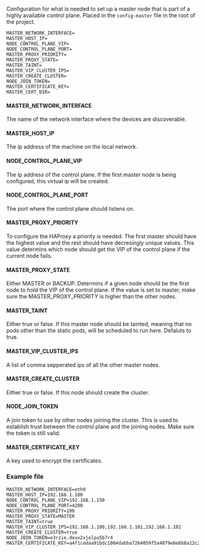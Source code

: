 Configuration for what is needed to set up a master node that is part of a highly available control plane. Placed in the `config-master` file in the root of the project.
```
MASTER_NETWORK_INTERFACE=
MASTER_HOST_IP=
NODE_CONTROL_PLANE_VIP=
NODE_CONTROL_PLANE_PORT=
MASTER_PROXY_PRIORITY=
MASTER_PROXY_STATE=
MASTER_TAINT=
MASTER_VIP_CLUSTER_IPS=
MASTER_CREATE_CLUSTER=
NODE_JOIN_TOKEN=
MASTER_CERTIFICATE_KEY=
MASTER_CERT_DIR=
```


#### MASTER_NETWORK_INTERFACE
The name of the network interface where the devices are discoverable.
#### MASTER_HOST_IP
The ip address of the machine on the local network.
#### NODE_CONTROL_PLANE_VIP
The ip address of the control plane. If the first master node is being configured, this virtual ip will be created. 
#### NODE_CONTROL_PLANE_PORT
The port where the control plane should listens on. 
#### MASTER_PROXY_PRIORITY
To configure the HAProxy a priority is needed. The first master should have the highest value and the rest should have decresingly unique values. This value determins which node should get the VIP of the control plane if the current node fails.
#### MASTER_PROXY_STATE
Either MASTER or BACKUP. Determins if a given node should be the first node to hold the VIP of the control plane. If the value is set to master, make sure the MASTER_PROXY_PRIORITY is higher than the other nodes.
#### MASTER_TAINT
Either true or false. If this master node should be tainted, meaning that no pods other than the static pods, will be scheduled to run here. Defaluts to true.
#### MASTER_VIP_CLUSTER_IPS
A list of comma sepperated ips of all the other master nodes.
#### MASTER_CREATE_CLUSTER
Either true or false. If this node should create the cluster.
#### NODE_JOIN_TOKEN
A join token to use by other nodes joining the cluster. This is used to establish trust between the control plane and the joining nodes. Make sure the token is still valid.
#### MASTER_CERTIFICATE_KEY
A key used to encrypt the certificates.

### Example file
```
MASTER_NETWORK_INTERFACE=eth0
MASTER_HOST_IP=192.168.1.100
NODE_CONTROL_PLANE_VIP=192.168.1.150
NODE_CONTROL_PLANE_PORT=4200
MASTER_PROXY_PRIORITY=100
MASTER_PROXY_STATE=MASTER
MASTER_TAINT=true
MASTER_VIP_CLUSTER_IPS=192.168.1.100,192.168.1.101,192.168.1.102
MASTER_CREATE_CLUSTER=true
NODE_JOIN_TOKEN=o3rzie.deux2xjelpu5b7r4
MASTER_CERTIFICATE_KEY=a4f1cedaa91bdc1004dabba7264059f5a4079e6e6b8a12c29968476df8d4ed87
```
